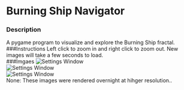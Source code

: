 # Burning Ship Navigator
### Description  
A pygame program to visualize and explore the Burning Ship fractal.
###Instructions
Left click to zoom in and right click to zoom out. New images will take a few seconds to load.  
###Imgaes 
![Settings Window](https://drive.google.com/uc?export=view&id=1EJ8BZBLsM2upv5z71wQ6SlWFcEgRrlsP)  
![Settings Window](https://drive.google.com/uc?export=view&id=15fpvDGNncZEzff13qBqAHdHcuSiIjoaX)  
![Settings Window](https://drive.google.com/uc?export=view&id=1cdxiyDcGYUrtx0jI2tMVVs6wCTwbXBT-)  
None: These images were rendered overnight at hihger resolution..
